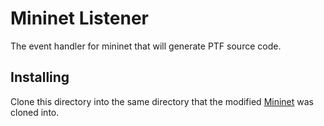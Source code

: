 # Mininet Listener

The event handler for mininet that will generate PTF source code.


## Installing
Clone this directory into the same directory that the modified [Mininet](https://github.com/KirkEasterson/mininet) was cloned into.